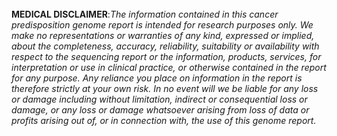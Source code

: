 
<br><br><br>
<b>MEDICAL DISCLAIMER</b>:<i>The information contained in this cancer predisposition genome report is intended for research purposes only. We make no representations or warranties of any kind, expressed or implied, about the completeness, accuracy, reliability, suitability or availability with respect to the sequencing report or the information, products, services, for interpretation or use in clinical practice, or otherwise contained in the report for any purpose. Any reliance you place on information in the report is therefore strictly at your own risk. In no event will we be liable for any loss or damage including without limitation, indirect or consequential loss or damage, or any loss or damage whatsoever arising from loss of data or profits arising out of, or in connection with, the use of this genome report.</i>
